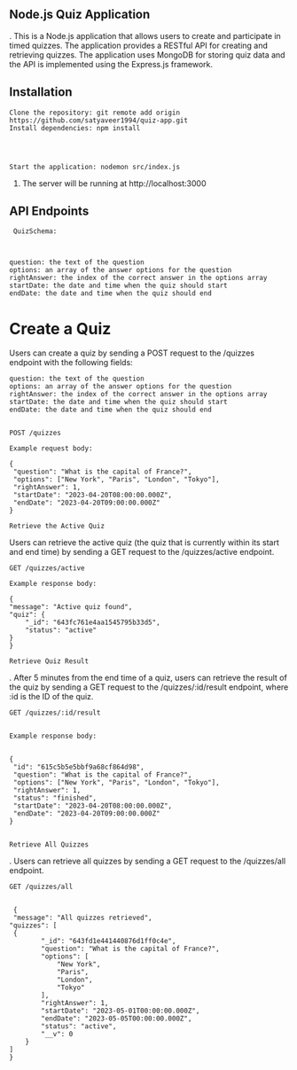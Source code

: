 ## Node.js Quiz Application

. This is a Node.js application that allows users to create and participate in timed quizzes. The application provides  a RESTful API for creating and retrieving quizzes. The application uses MongoDB for storing quiz data and the API is implemented using the Express.js framework.

   ## Installation

    Clone the repository: git remote add origin https://github.com/satyaveer1994/quiz-app.git
    Install dependencies: npm install
    

    

    Start the application: nodemon src/index.js

1. The server will be running at http://localhost:3000


## API Endpoints




     QuizSchema:



    question: the text of the question
    options: an array of the answer options for the question
    rightAnswer: the index of the correct answer in the options array
    startDate: the date and time when the quiz should start
    endDate: the date and time when the quiz should end
# Create a Quiz

Users can create a quiz by sending a POST request to the /quizzes endpoint with the following fields:

    question: the text of the question
    options: an array of the answer options for the question
    rightAnswer: the index of the correct answer in the options array
    startDate: the date and time when the quiz should start
    endDate: the date and time when the quiz should end


    POST /quizzes

    Example request body:

    {
     "question": "What is the capital of France?",
     "options": ["New York", "Paris", "London", "Tokyo"],
     "rightAnswer": 1,
     "startDate": "2023-04-20T08:00:00.000Z",
     "endDate": "2023-04-20T09:00:00.000Z"
    }

    Retrieve the Active Quiz

Users can retrieve the active quiz (the quiz that is currently within its start and end time) by sending a GET request to the /quizzes/active endpoint.
    
    GET /quizzes/active

    Example response body:

    {
    "message": "Active quiz found",
    "quiz": {
        "_id": "643fc761e4aa1545795b33d5",
        "status": "active"
    }
    }

    Retrieve Quiz Result

. After 5 minutes from the end time of a quiz, users can retrieve the result of the quiz by sending a GET request   to the /quizzes/:id/result endpoint, where :id is the ID of the quiz.

    GET /quizzes/:id/result 


    Example response body:


    {
     "id": "615c5b5e5bbf9a68cf864d98",
     "question": "What is the capital of France?",
     "options": ["New York", "Paris", "London", "Tokyo"],
     "rightAnswer": 1,
     "status": "finished",
     "startDate": "2023-04-20T08:00:00.000Z",
     "endDate": "2023-04-20T09:00:00.000Z"
    }


    Retrieve All Quizzes

. Users can retrieve all quizzes by sending a GET request to the /quizzes/all endpoint.


    GET /quizzes/all

    
     {
     "message": "All quizzes retrieved",
    "quizzes": [
     {
            "_id": "643fd1e441440876d1ff0c4e",
            "question": "What is the capital of France?",
            "options": [
                "New York",
                "Paris",
                "London",
                "Tokyo"
            ],
            "rightAnswer": 1,
            "startDate": "2023-05-01T00:00:00.000Z",
            "endDate": "2023-05-05T00:00:00.000Z",
            "status": "active",
            "__v": 0
        }
    ]
    }

